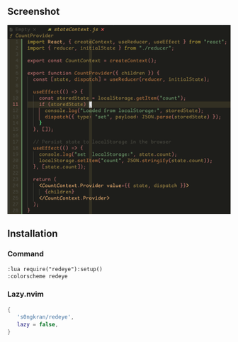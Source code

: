 ## Screenshot
![alt](ex.png)

## Installation

### Command

```vim
:lua require("redeye"):setup()
:colorscheme redeye
```

### Lazy.nvim

```lua
{  
   's0ngkran/redeye',
   lazy = false, 
}
```
